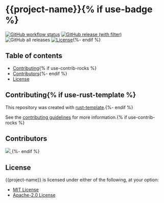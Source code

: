 # {{project-name}}{% if use-badge %}

[![GitHub workflow status](https://github.com/{{owner}}/{{project-name}}/actions/workflows/cicd.yaml/badge.svg)](https://github.com/{{owner}}/{{project-name}}/actions/workflows/cicd.yaml)
[![GitHub release (with filter)](https://img.shields.io/github/v/release/{{owner}}/{{project-name}})](https://github.com/{{owner}}/{{project-name}}/releases/latest)
![GitHub all releases](https://img.shields.io/github/downloads/{{owner}}/{{project-name}}/total)
[![License](https://img.shields.io/badge/license-MIT%2FApache--2.0-blue.svg)](./LICENSE-MIT){%- endif %}

## Table of contents

- [Contributing](#contributing){% if use-contrib-rocks %}
- [Contributors](#contributors){%- endif %}
- [License](#license)

## Contributing{% if use-rust-template %}

This repository was created with [rust-template](https://github.com/uplau/rust-template).{%- endif %}

See the [contributing guidelines](./CONTRIBUTING.md) for more information.{% if use-contrib-rocks %}

## Contributors

<a href="https://github.com/{{owner}}/{{project-name}}/graphs/contributors">
<img src="https://contrib.rocks/image?repo={{owner}}/{{project-name}}&max=400&columns=20" />
</a>{%- endif %}

## License

{{project-name}} is licensed under either of the following, at your option:

- [MIT License](./LICENSE-MIT)
- [Apache-2.0 License](./LICENSE-APACHE)
